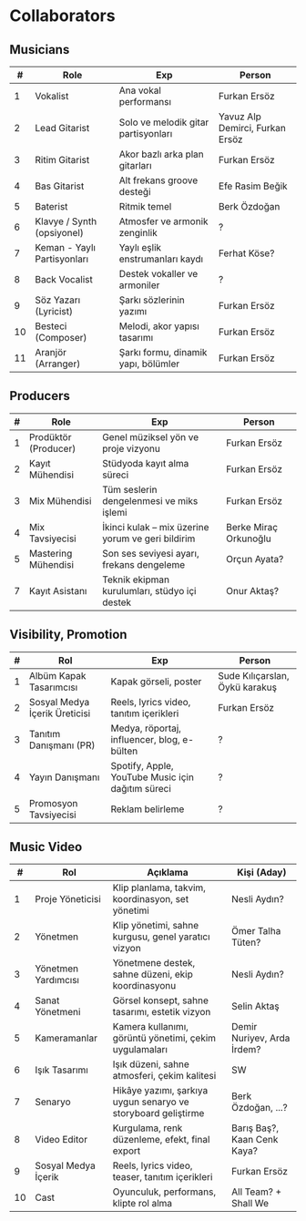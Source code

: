 # Collaborators

## Musicians
| #  | Role                          | Exp                                                       | Person |
|----|------------------------------|----------------------------------------------------------------|--------------|
| 1  | Vokalist                     | Ana vokal performansı                                          | Furkan Ersöz |
| 2  | Lead Gitarist               | Solo ve melodik gitar partisyonları                             | Yavuz Alp Demirci, Furkan Ersöz |
| 3  | Ritim Gitarist              | Akor bazlı arka plan gitarları                                  | Furkan Ersöz |
| 4  | Bas Gitarist                | Alt frekans groove desteği                                      | Efe Rasim Beğik |
| 5  | Baterist                     | Ritmik temel                                                   | Berk Özdoğan |
| 6  | Klavye / Synth (opsiyonel)  | Atmosfer ve armonik zenginlik                                   | ? |
| 7  | Keman - Yaylı Partisyonları | Yaylı eşlik enstrumanları kaydı                                 | Ferhat Köse? |
| 8  | Back Vocalist               | Destek vokaller ve armoniler                                    | ? |
| 9  | Söz Yazarı (Lyricist)       | Şarkı sözlerinin yazımı                                         | Furkan Ersöz |
| 10  | Besteci (Composer)          | Melodi, akor yapısı tasarımı                                   | Furkan Ersöz |
| 11 | Aranjör (Arranger)          | Şarkı formu, dinamik yapı, bölümler                             | Furkan Ersöz |

## Producers
| #  | Role                          | Exp                                                       | Person |
|----|------------------------------|----------------------------------------------------------------|--------------|
| 1  | Prodüktör (Producer)         | Genel müziksel yön ve proje vizyonu                             | Furkan Ersöz |
| 2  | Kayıt Mühendisi              | Stüdyoda kayıt alma süreci                                      | Furkan Ersöz |
| 3  | Mix Mühendisi                | Tüm seslerin dengelenmesi ve miks işlemi                        | Furkan Ersöz |
| 4  | Mix Tavsiyecisi              | İkinci kulak – mix üzerine yorum ve geri bildirim               | Berke Miraç Orkunoğlu |
| 5  | Mastering Mühendisi          | Son ses seviyesi ayarı, frekans dengeleme                       | Orçun Ayata? |
| 7  | Kayıt Asistanı               | Teknik ekipman kurulumları, stüdyo içi destek                   | Onur Aktaş? |

## Visibility, Promotion
| #  | Rol                          | Exp                                                       | Person |
|----|------------------------------|----------------------------------------------------------------|--------------|
| 1  | Albüm Kapak Tasarımcısı      | Kapak görseli, poster                                           | Sude Kılıçarslan, Öykü karakuş |
| 2  | Sosyal Medya İçerik Üreticisi| Reels, lyrics video, tanıtım içerikleri                         | Furkan Ersöz |
| 3  | Tanıtım Danışmanı (PR)       | Medya, röportaj, influencer, blog, e-bülten                     | ?             |
| 4  | Yayın Danışmanı              | Spotify, Apple, YouTube Music için dağıtım süreci               | ?             |
| 5  | Promosyon Tavsiyecisi        | Reklam belirleme                                                | ?             |

## Music Video
| # | Rol                 | Açıklama                                                      | Kişi (Aday)                 |
| - | ------------------- | ------------------------------------------------------------- | --------------------------- |
| 1 | Proje Yöneticisi    | Klip planlama, takvim, koordinasyon, set yönetimi             | Nesli Aydın?                |
| 2 | Yönetmen            | Klip yönetimi, sahne kurgusu, genel yaratıcı vizyon           | Ömer Talha Tüten?           |
| 3 | Yönetmen Yardımcısı | Yönetmene destek, sahne düzeni, ekip koordinasyonu            | Nesli Aydın?                |
| 4 | Sanat Yönetmeni     | Görsel konsept, sahne tasarımı, estetik vizyon                | Selin Aktaş                 |
| 5 | Kameramanlar        | Kamera kullanımı, görüntü yönetimi, çekim uygulamaları        | Demir Nuriyev, Arda İrdem?  |
| 6 | Işık Tasarımı       | Işık düzeni, sahne atmosferi, çekim kalitesi                  | SW                          |
| 7 | Senaryo             | Hikâye yazımı, şarkıya uygun senaryo ve storyboard geliştirme | Berk Özdoğan, ...?          |
| 8 | Video Editor        | Kurgulama, renk düzenleme, efekt, final export                | Barış Baş?, Kaan Cenk Kaya? |
| 9 | Sosyal Medya İçerik | Reels, lyrics video, teaser, tanıtım içerikleri               | Furkan Ersöz                |
| 10 | Cast               | Oyunculuk, performans, klipte rol alma                        | All Team? + Shall We        |













